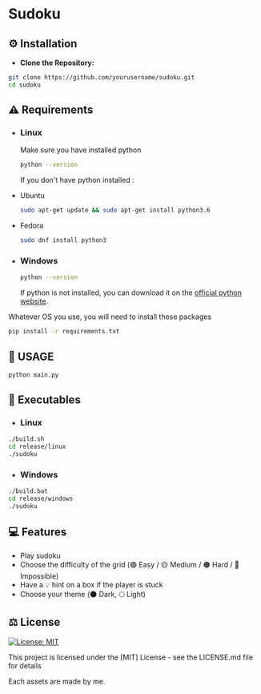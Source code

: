 # Sudoku

## ⚙️ Installation

- **Clone the Repository:**

```bash
git clone https://github.com/yourusername/sudoku.git
cd sudoku
```


## ⚠️ Requirements

- ### Linux

  Make sure you have installed python

  ```bash
  python --version
  ```

  If you don't have python installed :

- Ubuntu

  ```bash
  sudo apt-get update && sudo apt-get install python3.6
  ```

- Fedora

  ```bash
  sudo dnf install python3
  ```

- ### Windows

  ```bash
  python --version
  ```

  If python is not installed, you can download it on the [official python website](https://www.python.org/downloads/windows/).


Whatever OS you use, you will need to install these packages

```bash
pip install -r requirements.txt
```

## 🐍 USAGE

```bash
python main.py
```

## 👾 Executables

- ### Linux

```bash
./build.sh
cd release/linux
./sudoku
```

- ### Windows

```bash
./build.bat
cd release/windows
./sudoku
```

## 💻 Features

- Play sudoku
- Choose the difficulty of the grid (🟢 Easy / 🟡 Medium / 🟠 Hard / 🔴 Impossible)
- Have a 💡 hint on a box if the player is stuck
- Choose your theme (🌑 Dark, 🌕 Light)

## ⚖️ License

[![License: MIT](https://img.shields.io/badge/License-MIT-yellow.svg)](https://opensource.org/licenses/MIT)

This project is licensed under the [MIT] License - see the LICENSE.md file for details

Each assets are made by me.
